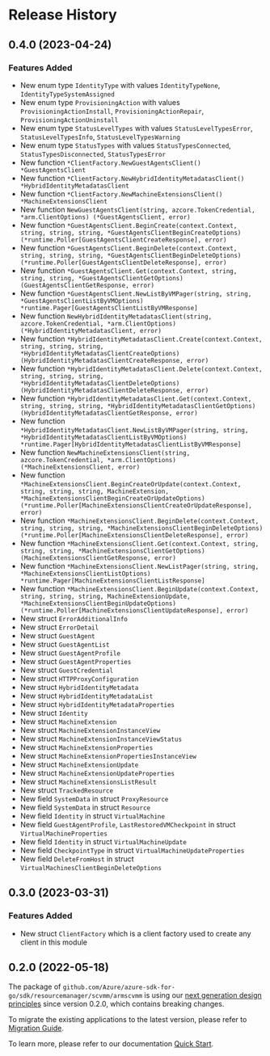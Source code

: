 # Release History

## 0.4.0 (2023-04-24)
### Features Added

- New enum type `IdentityType` with values `IdentityTypeNone`, `IdentityTypeSystemAssigned`
- New enum type `ProvisioningAction` with values `ProvisioningActionInstall`, `ProvisioningActionRepair`, `ProvisioningActionUninstall`
- New enum type `StatusLevelTypes` with values `StatusLevelTypesError`, `StatusLevelTypesInfo`, `StatusLevelTypesWarning`
- New enum type `StatusTypes` with values `StatusTypesConnected`, `StatusTypesDisconnected`, `StatusTypesError`
- New function `*ClientFactory.NewGuestAgentsClient() *GuestAgentsClient`
- New function `*ClientFactory.NewHybridIdentityMetadatasClient() *HybridIdentityMetadatasClient`
- New function `*ClientFactory.NewMachineExtensionsClient() *MachineExtensionsClient`
- New function `NewGuestAgentsClient(string, azcore.TokenCredential, *arm.ClientOptions) (*GuestAgentsClient, error)`
- New function `*GuestAgentsClient.BeginCreate(context.Context, string, string, string, *GuestAgentsClientBeginCreateOptions) (*runtime.Poller[GuestAgentsClientCreateResponse], error)`
- New function `*GuestAgentsClient.BeginDelete(context.Context, string, string, string, *GuestAgentsClientBeginDeleteOptions) (*runtime.Poller[GuestAgentsClientDeleteResponse], error)`
- New function `*GuestAgentsClient.Get(context.Context, string, string, string, *GuestAgentsClientGetOptions) (GuestAgentsClientGetResponse, error)`
- New function `*GuestAgentsClient.NewListByVMPager(string, string, *GuestAgentsClientListByVMOptions) *runtime.Pager[GuestAgentsClientListByVMResponse]`
- New function `NewHybridIdentityMetadatasClient(string, azcore.TokenCredential, *arm.ClientOptions) (*HybridIdentityMetadatasClient, error)`
- New function `*HybridIdentityMetadatasClient.Create(context.Context, string, string, string, *HybridIdentityMetadatasClientCreateOptions) (HybridIdentityMetadatasClientCreateResponse, error)`
- New function `*HybridIdentityMetadatasClient.Delete(context.Context, string, string, string, *HybridIdentityMetadatasClientDeleteOptions) (HybridIdentityMetadatasClientDeleteResponse, error)`
- New function `*HybridIdentityMetadatasClient.Get(context.Context, string, string, string, *HybridIdentityMetadatasClientGetOptions) (HybridIdentityMetadatasClientGetResponse, error)`
- New function `*HybridIdentityMetadatasClient.NewListByVMPager(string, string, *HybridIdentityMetadatasClientListByVMOptions) *runtime.Pager[HybridIdentityMetadatasClientListByVMResponse]`
- New function `NewMachineExtensionsClient(string, azcore.TokenCredential, *arm.ClientOptions) (*MachineExtensionsClient, error)`
- New function `*MachineExtensionsClient.BeginCreateOrUpdate(context.Context, string, string, string, MachineExtension, *MachineExtensionsClientBeginCreateOrUpdateOptions) (*runtime.Poller[MachineExtensionsClientCreateOrUpdateResponse], error)`
- New function `*MachineExtensionsClient.BeginDelete(context.Context, string, string, string, *MachineExtensionsClientBeginDeleteOptions) (*runtime.Poller[MachineExtensionsClientDeleteResponse], error)`
- New function `*MachineExtensionsClient.Get(context.Context, string, string, string, *MachineExtensionsClientGetOptions) (MachineExtensionsClientGetResponse, error)`
- New function `*MachineExtensionsClient.NewListPager(string, string, *MachineExtensionsClientListOptions) *runtime.Pager[MachineExtensionsClientListResponse]`
- New function `*MachineExtensionsClient.BeginUpdate(context.Context, string, string, string, MachineExtensionUpdate, *MachineExtensionsClientBeginUpdateOptions) (*runtime.Poller[MachineExtensionsClientUpdateResponse], error)`
- New struct `ErrorAdditionalInfo`
- New struct `ErrorDetail`
- New struct `GuestAgent`
- New struct `GuestAgentList`
- New struct `GuestAgentProfile`
- New struct `GuestAgentProperties`
- New struct `GuestCredential`
- New struct `HTTPProxyConfiguration`
- New struct `HybridIdentityMetadata`
- New struct `HybridIdentityMetadataList`
- New struct `HybridIdentityMetadataProperties`
- New struct `Identity`
- New struct `MachineExtension`
- New struct `MachineExtensionInstanceView`
- New struct `MachineExtensionInstanceViewStatus`
- New struct `MachineExtensionProperties`
- New struct `MachineExtensionPropertiesInstanceView`
- New struct `MachineExtensionUpdate`
- New struct `MachineExtensionUpdateProperties`
- New struct `MachineExtensionsListResult`
- New struct `TrackedResource`
- New field `SystemData` in struct `ProxyResource`
- New field `SystemData` in struct `Resource`
- New field `Identity` in struct `VirtualMachine`
- New field `GuestAgentProfile`, `LastRestoredVMCheckpoint` in struct `VirtualMachineProperties`
- New field `Identity` in struct `VirtualMachineUpdate`
- New field `CheckpointType` in struct `VirtualMachineUpdateProperties`
- New field `DeleteFromHost` in struct `VirtualMachinesClientBeginDeleteOptions`


## 0.3.0 (2023-03-31)
### Features Added

- New struct `ClientFactory` which is a client factory used to create any client in this module


## 0.2.0 (2022-05-18)

The package of `github.com/Azure/azure-sdk-for-go/sdk/resourcemanager/scvmm/armscvmm` is using our [next generation design principles](https://azure.github.io/azure-sdk/general_introduction.html) since version 0.2.0, which contains breaking changes.

To migrate the existing applications to the latest version, please refer to [Migration Guide](https://aka.ms/azsdk/go/mgmt/migration).

To learn more, please refer to our documentation [Quick Start](https://aka.ms/azsdk/go/mgmt).